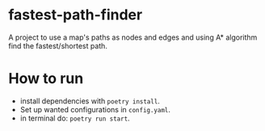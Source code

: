 # fastest-path-finder
A project to use a map's paths as nodes and edges and using A* algorithm find the fastest/shortest path.


# How to run
- install dependencies with `poetry install`.
- Set up wanted configurations in `config.yaml`.
- in terminal do: `poetry run start`.